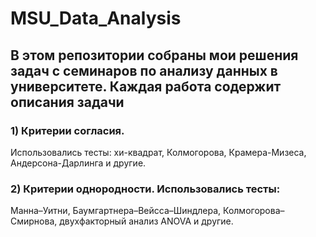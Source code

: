 # MSU_Data_Analysis

## В этом репозитории собраны мои решения задач с семинаров по анализу данных в университете. Каждая работа содержит описания задачи

### 1) Критерии согласия. 
Использовались тесты: 
хи-квадрат, Колмогорова, Крамера-Мизеса, Андерсона-Дарлинга и другие.

### 2) Критерии однородности. Использовались тесты: 
Манна–Уитни, Баумгартнера–Вейсса–Шиндлера, Колмогорова–Смирнова, двухфакторный анализ ANOVA и другие.
